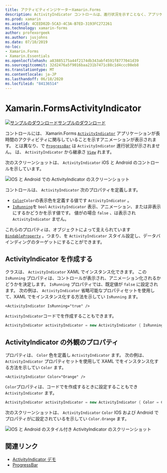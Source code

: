 ```yaml
---
title: アクティビティインジケーターXamarin.Forms
description: ActivityIndicator コントロールは、進行状況を示すことなく、アプリケーションが時間のかかるアクティビティに関与していることをユーザーに示します。 この記事では、XAML とコードで ActivityIndicator を使用する方法について説明します。
ms.prod: xamarin
ms.assetid: 4CEED02D-5CA3-4C3A-B7ED-3193FC272261
ms.technology: xamarin-forms
author: profexorgeek
ms.author: jusjohns
ms.date: 07/10/2019
no-loc:
- Xamarin.Forms
- Xamarin.Essentials
ms.openlocfilehash: a83885175a44f2174db343abf4591f8777041d39
ms.sourcegitcommit: 32d2476a5f9016baa231b7471c88c1d4ccc08eb8
ms.translationtype: MT
ms.contentlocale: ja-JP
ms.lasthandoff: 06/18/2020
ms.locfileid: "84136514"
---
```

# <a name="xamarinforms-activityindicator"></a>Xamarin.FormsActivityIndicator
[![サンプルのダウンロード](~/media/shared/download.png)サンプルのダウンロード](https://docs.microsoft.com/samples/xamarin/xamarin-forms-samples/userinterface-activityindicatordemos/)

コントロールには、 Xamarin.Forms [`ActivityIndicator`](xref:Xamarin.Forms.ActivityIndicator) アプリケーションが長時間のアクティビティに関与していることを示すアニメーションが表示されます。 とは異なり、で [`ProgressBar`](xref:Xamarin.Forms.ProgressBar) は `ActivityIndicator` 進行状況が示されません。 は、 `ActivityIndicator` から継承さ [`View`](xref:Xamarin.Forms.View) れます。

次のスクリーンショットは、 `ActivityIndicator` iOS と Android のコントロールを示しています。

![IOS と Android での ActivityIndicator のスクリーンショット](activityindicator-images/activityindicators-default.png "IOS と Android での ActivityIndicator のスクリーンショット")

コントロールは、 `ActivityIndicator` 次のプロパティを定義します。

* [`Color`](xref:Xamarin.Forms.ActivityIndicator.Color)`Color`の表示色を定義する値です `ActivityIndicator` 。
* [`IsRunning`](xref:Xamarin.Forms.ActivityIndicator.IsRunning)を `bool` `ActivityIndicator` 表示、アニメーション、または非表示にするかどうかを示す値です。 値がの場合 `false` 、は表示され `ActivityIndicator` ません。

これらのプロパティは、オブジェクトによって支えられています [`BindableProperty`](xref:Xamarin.Forms.BindableProperty) 。つまり、を `ActivityIndicator` スタイル設定し、データバインディングのターゲットにすることができます。

## <a name="create-an-activityindicator"></a>ActivityIndicator を作成する

クラスは、 `ActivityIndicator` XAML でインスタンス化できます。 この `IsRunning` プロパティは、コントロールが表示され、アニメーション化されるかどうかを決定します。 `IsRunning` プロパティでは、既定値が `false` に設定されます。 次の例は、 `ActivityIndicator` 省略可能なプロパティセットを使用して、XAML でをインスタンス化する方法を示してい `IsRunning` ます。

```xaml
<ActivityIndicator IsRunning="true" />
```

`ActivityIndicator`コードでを作成することもできます。

```csharp
ActivityIndicator activityIndicator = new ActivityIndicator { IsRunning = true };
```

## <a name="activityindicator-appearance-properties"></a>ActivityIndicator の外観のプロパティ

プロパティは、 `Color` 色を定義し `ActivityIndicator` ます。 次の例は、 `ActivityIndicator` プロパティセットを使用して XAML でをインスタンス化する方法を示してい `Color` ます。

```xaml
<ActivityIndicator Color="Orange" />
```

`Color`プロパティは、コードでを作成するときに設定することもでき `ActivityIndicator` ます。

```csharp
ActivityIndicator activityIndicator = new ActivityIndicator { Color = Color.Orange };
```

次のスクリーンショットは、 `ActivityIndicator` `Color` IOS および Android でプロパティがに設定されているを示してい `Color.Orange` ます。

![IOS と Android のスタイル付き ActivityIndicator のスクリーンショット](activityindicator-images/activityindicators-styled.png "IOS と Android のスタイル付き ActivityIndicator のスクリーンショット")

## <a name="related-links"></a>関連リンク

* [ActivityIndicator デモ](https://docs.microsoft.com/samples/xamarin/xamarin-forms-samples/userinterface-activityindicatordemos/)
* [ProgressBar](~/xamarin-forms/user-interface/progressbar.md)
